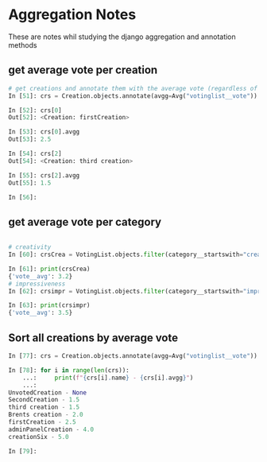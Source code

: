 # Aggregation Notes

These are notes whil studying the django aggregation and annotation methods

## get average vote per creation

```python
# get creations and annotate them with the average vote (regardless of category)
In [51]: crs = Creation.objects.annotate(avgg=Avg("votinglist__vote"))

In [52]: crs[0]
Out[52]: <Creation: firstCreation>

In [53]: crs[0].avgg
Out[53]: 2.5

In [54]: crs[2]
Out[54]: <Creation: third creation>

In [55]: crs[2].avgg
Out[55]: 1.5

In [56]: 
```

## get average vote per category

```python

# creativity
In [60]: crsCrea = VotingList.objects.filter(category__startswith="crea").aggregate(Avg("vote"))

In [61]: print(crsCrea)
{'vote__avg': 3.2}
# impressiveness
In [62]: crsimpr = VotingList.objects.filter(category__startswith="impr").aggregate(Avg("vote"))

In [63]: print(crsimpr)
{'vote__avg': 3.5}

```

## Sort all creations by average vote

```python
In [77]: crs = Creation.objects.annotate(avgg=Avg("votinglist__vote")).order_by("avgg")

In [78]: for i in range(len(crs)):
    ...:     print(f"{crs[i].name} - {crs[i].avgg}")
    ...: 
UnvotedCreation - None
SecondCreation - 1.5
third creation - 1.5
Brents creation - 2.0
firstCreation - 2.5
adminPanelCreation - 4.0
creationSix - 5.0

In [79]: 
```
